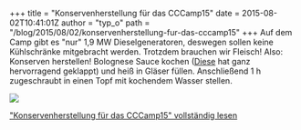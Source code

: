 +++
title = "Konservenherstellung für das CCCamp15"
date = 2015-08-02T10:41:01Z
author = "typ_o"
path = "/blog/2015/08/02/konservenherstellung-fur-das-cccamp15"
+++
Auf dem Camp gibt es "nur" 1,9 MW Dieselgeneratoren, deswegen sollen
keine Kühlschränke mitgebracht werden. Trotzdem brauchen wir Fleisch\!
Also: Konserven herstellen\! Bolognese Sauce kochen
([Diese](http://www.chefkoch.de/rezepte/772011180069862/Die-echte-Sauce-Bolognese.html)
hat ganz hervorragend geklappt) und heiß in Gläser füllen. Anschließend
1 h zugeschraubt in einen Topf mit kochendem Wasser stellen.  
  
[![](https://flipdot.org/blog/uploads/20150801_100211.serendipityThumb.jpg)](https://flipdot.org/blog/uploads/20150801_100211.jpg)  
  
["Konservenherstellung für das CCCamp15" vollständig
lesen](https://flipdot.org/blog/archives/320-Konservenherstellung-fuer-das-CCCamp15.html#extended)
